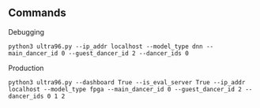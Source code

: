 ## Commands

Debugging
```
python3 ultra96.py --ip_addr localhost --model_type dnn --main_dancer_id 0 --guest_dancer_id 2 --dancer_ids 0 
```

Production
```
python3 ultra96.py --dashboard True --is_eval_server True --ip_addr localhost --model_type fpga --main_dancer_id 0 --guest_dancer_id 2 --dancer_ids 0 1 2
```